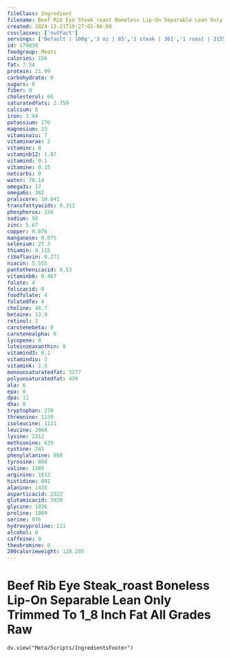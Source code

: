 ```yaml
---
fileClass: Ingredient
filename: Beef Rib Eye Steak_roast Boneless Lip-On Separable Lean Only Trimmed To 1_8 Inch Fat All Grades Raw
created: 2024-12-21T19:27:02-06:00
cssclasses: ['nutFact']
servings: ['Default | 100g','3 oz | 85','1 steak | 361','1 roast | 2155']
id: 170839
foodgroup: Meats
calories: 156
fat: 7.54
protein: 21.99
carbohydrate: 0
sugars: 0
fiber: 0
cholesterol: 66
saturatedfats: 2.759
calcium: 6
iron: 1.94
potassium: 276
magnesium: 23
vitaminaiu: 7
vitaminarae: 2
vitaminc: 0
vitaminb12: 1.87
vitamind: 0.1
vitamine: 0.15
netcarbs: 0
water: 70.14
omega3s: 17
omega6s: 382
pralscore: 10.041
transfattyacids: 0.313
phosphorus: 156
sodium: 56
zinc: 5.67
copper: 0.076
manganese: 0.075
selenium: 27.3
thiamin: 0.115
riboflavin: 0.271
niacin: 5.555
pantothenicacid: 0.53
vitaminb6: 0.467
folate: 4
folicacid: 0
foodfolate: 4
folatedfe: 4
choline: 48.7
betaine: 13.9
retinol: 2
carotenebeta: 0
carotenealpha: 0
lycopene: 0
luteinzeaxanthin: 0
vitamind3: 0.1
vitamindiu: 3
vitamink: 1.5
monounsaturatedfat: 3277
polyunsaturatedfat: 439
ala: 6
epa: 0
dpa: 11
dha: 0
tryptophan: 270
threonine: 1130
isoleucine: 1121
leucine: 2068
lysine: 2312
methionine: 639
cystine: 241
phenylalanine: 958
tyrosine: 898
valine: 1185
arginine: 1613
histidine: 892
alanine: 1435
asparticacid: 2322
glutamicacid: 3920
glycine: 1036
proline: 1009
serine: 976
hydroxyproline: 111
alcohol: 0
caffeine: 0
theobromine: 0
200calorieweight: 128.205
---
```


# Beef Rib Eye Steak_roast Boneless Lip-On Separable Lean Only Trimmed To 1_8 Inch Fat All Grades Raw

```dataviewjs
dv.view("Meta/Scripts/IngredientsFooter")
```